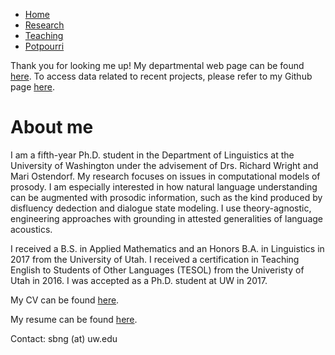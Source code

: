 <!--
## Welcome to GitHub Pages
You can use the [editor on GitHub](https://github.com/SaraBlalockNg/sarablalockng.github.io/edit/master/README.md) to maintain and preview the content for your website in Markdown files.
Whenever you commit to this repository, GitHub Pages will run [Jekyll](https://jekyllrb.com/) to rebuild the pages in your site, from the content in your Markdown files.
### Markdown
Markdown is a lightweight and easy-to-use syntax for styling your writing. It includes conventions for
```markdown
Syntax highlighted code block
# Header 1
## Header 2
### Header 3
- Bulleted
- List
1. Numbered
2. List
**Bold** and _Italic_ and `Code` text
[Link](url) and ![Image](src)
```
For more details see [GitHub Flavored Markdown](https://guides.github.com/features/mastering-markdown/).
### Jekyll Themes
Your Pages site will use the layout and styles from the Jekyll theme you have selected in your [repository settings](https://github.com/SaraBlalockNg/sarablalockng.github.io/settings). The name of this theme is saved in the Jekyll `_config.yml` configuration file.
### Support or Contact
Having trouble with Pages? Check out our [documentation](https://help.github.com/categories/github-pages-basics/) or [contact support](https://github.com/contact) and we’ll help you sort it out.-->
<nav>
  <ul>
    <li><a href="REAMDE.md">Home</a></li>
    <li><a href="research.md">Research</a></li>
    <li><a href="teaching.md">Teaching</a></li>
    <li><a href="potpourri.md">Potpourri</a></li>
  </ul>
</nav>

Thank you for looking me up!   My departmental web page can be found [here]("https://linguistics.washington.edu/people/sara-ng). To access data related to recent projects, please refer to my Github page [here]("https://github.com/SaraBlalockNg").

# About me

I am a fifth-year Ph.D. student in the Department of Linguistics at the University of Washington under the advisement of Drs. Richard Wright and Mari Ostendorf. My research focuses on issues in computational models of prosody.  I am especially interested in how natural language understanding can be augmented with prosodic information, such as the kind produced by disfluency dedection and dialogue state modeling.  I use theory-agnostic, engineering approaches with grounding in attested generalities of language acoustics.

I received a B.S. in Applied Mathematics and an Honors B.A. in Linguistics in 2017 from the University of Utah.  I received a certification in Teaching English to Students of Other Languages (TESOL) from the Univeristy of Utah in 2016.  I was accepted as a Ph.D. student at UW in 2017.

My CV can be found [here]("docs/ng_CV.pdf").

My resume can be found [here]("docs/ng_resume.pdf").

Contact:  sbng (at) uw.edu

